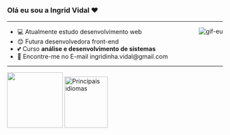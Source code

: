 ### Olá eu sou a Ingrid Vidal :heart:
<hr>
<div>
   <img align="right" alt="gif-eu" src="https://media.discordapp.net/attachments/1073266910407434302/1077099813914554368/download20230201004354.png?width=150&height=150">
  <ul>
  <li> 💻 Atualmente estudo desenvolvimento web
  <li> 😊 Futura desenvolvedora front-end
  <li> 💕 Curso <strong>análise e desenvolvimento de sistemas</strong>
  <li> 📧 Encontre-me no E-mail ingridinha.vidal@gmail.com
  </ul>
</div>
<hr>

<div dir="auto">
  <a target="_blank" rel="noopener noreferrer nofollow" href="https://camo.githubusercontent.com/7544badc95459475759db8744534bffbc5d307d7372bb909bf5283de6bc16025/68747470733a2f2f6769746875622d726561646d652d73746174732e76657263656c2e6170702f6170693f757365726e616d653d696e677269642d766964616c2673686f775f69636f6e733d74727565267468656d653d746f6b796f6e69676874">
     <img height="130em" src="https://camo.githubusercontent.com/7544badc95459475759db8744534bffbc5d307d7372bb909bf5283de6bc16025/68747470733a2f2f6769746875622d726561646d652d73746174732e76657263656c2e6170702f6170693f757365726e616d653d696e677269642d766964616c2673686f775f69636f6e733d74727565267468656d653d746f6b796f6e69676874"  data-canonical-src="https://github-readme-stats.vercel.app/api?username=ingrid-vidal&amp;show_icons=true&amp;theme=tokyonight" style="max-width: 40%;"></a>
   <a target="_blank" rel="noopener noreferrer nofollow" href="https://camo.githubusercontent.com/107db4863aaf95fa867897e0cd0b475ed9c5795a82175f22c19ef55db4e77075/68747470733a2f2f6769746875622d726561646d652d73746174732e76657263656c2e6170702f6170692f746f702d6c616e67732f3f757365726e616d653d696e677269642d766964616c266c61796f75743d636f6d70616374266c616e67735f636f756e743d3136267468656d653d746f6b796f6e6967687426686964655f70726f67726573733d66616c7365">
      <img height="120em"              width="50%"src="https://camo.githubusercontent.com/107db4863aaf95fa867897e0cd0b475ed9c5795a82175f22c19ef55db4e77075/68747470733a2f2f6769746875622d726561646d652d73746174732e76657263656c2e6170702f6170692f746f702d6c616e67732f3f757365726e616d653d696e677269642d766964616c266c61796f75743d636f6d70616374266c616e67735f636f756e743d3136267468656d653d746f6b796f6e6967687426686964655f70726f67726573733d66616c7365" alt="Principais idiomas" style="max-width:40%">
 </a>
</div>



